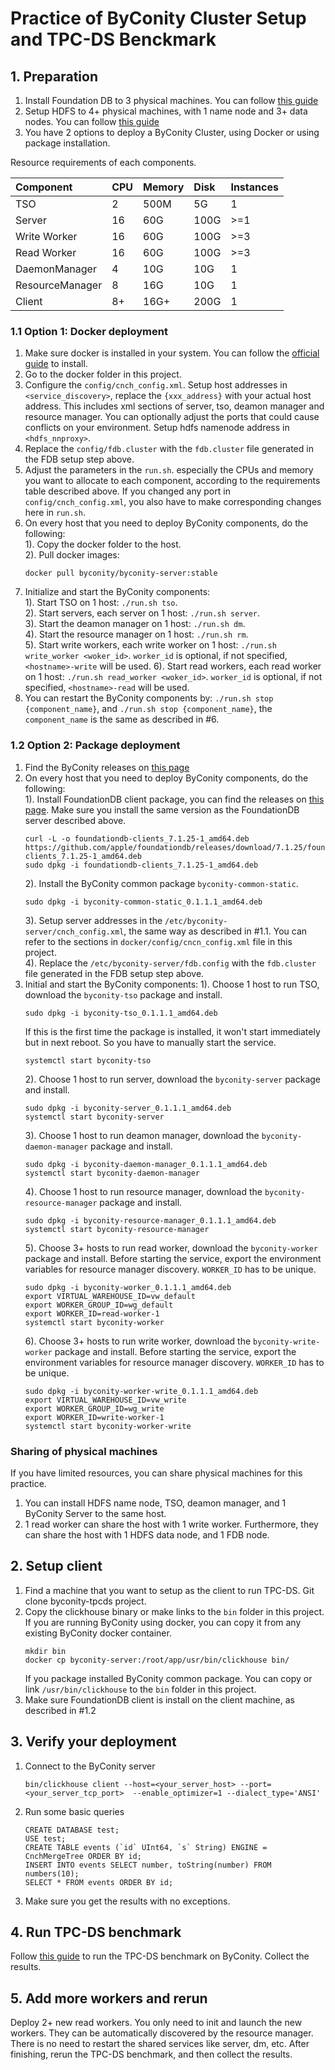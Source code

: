 # Practice of ByConity Cluster Setup and TPC-DS Benckmark

## 1. Preparation
1. Install Foundation DB to 3 physical machines. You can follow [this guide](https://github.com/ByConity/ByConity/blob/master/docker/executable_wrapper/FDB_installation.md)
2. Setup HDFS to 4+ physical machines, with 1 name node and 3+ data nodes. You can follow [this guide](https://github.com/ByConity/ByConity/blob/master/docker/executable_wrapper/HDFS_installation.md)
3. You have 2 options to deploy a ByConity Cluster, using Docker or using package installation.

Resource requirements of each components.

| Component        | CPU | Memory | Disk | Instances |
| :-------------- | :-- | :--- | :--- | :----- |
| TSO             | 2   | 500M | 5G   | 1      |
| Server          | 16  | 60G  | 100G   | >=1   |
| Write Worker    | 16  | 60G  | 100G  | >=3    |
| Read Worker     | 16  | 60G | 100G  | >=3    |
| DaemonManager   | 4   | 10G  | 10G  | 1      |
| ResourceManager | 8   | 16G  | 10G  | 1      |
| Client         | 8+   | 16G+  | 200G  | 1     |

### 1.1 Option 1: Docker deployment
1. Make sure docker is installed in your system. You can follow the [official guide](https://docs.docker.com/engine/install/) to install.
2. Go to the docker folder in this project. 
3. Configure the `config/cnch_config.xml`. Setup host addresses in `<service_discovery>`, replace the `{xxx_address}` with your actual host address. This includes xml sections of server, tso, deamon manager and resource manager. You can optionally adjust the ports that could cause conflicts on your environment. Setup hdfs namenode address in `<hdfs_nnproxy>`.
4. Replace the `config/fdb.cluster` with the `fdb.cluster` file generated in the FDB setup step above.
5. Adjust the parameters in the `run.sh`. especially the CPUs and memory you want to allocate to each component, according to the requirements table described above. If you changed any port in `config/cnch_config.xml`, you also have to make corresponding changes here in `run.sh`.
6. On every host that you need to deploy ByConity components, do the following:  
    1). Copy the docker folder to the host.  
    2). Pull docker images:  
    ```
    docker pull byconity/byconity-server:stable
    ```
7. Initialize and start the ByConity components:  
    1). Start TSO on 1 host: `./run.sh tso`.   
    2). Start servers, each server on 1 host: `./run.sh server`.  
    3). Start the deamon manager on 1 host: `./run.sh dm`.  
    4). Start the resource manager on 1 host: `./run.sh rm`.      
    5). Start write workers, each write worker on 1 host: `./run.sh write_worker <woker_id>`. `worker_id` is optional, if not specified, `<hostname>-write` will be used.
    6). Start read workers, each read worker on 1 host: `./run.sh read_worker <woker_id>`. `worker_id` is optional, if not specified, `<hostname>-read` will be used.
8. You can restart the ByConity components by: `./run.sh stop {component_name}`, and `./run.sh stop {component_name}`, the `component_name` is the same as described in #6.

### 1.2 Option 2: Package deployment
1. Find the ByConity releases on [this page](https://github.com/ByConity/ByConity/releases)
2. On every host that you need to deploy ByConity components, do the following:  
    1). Install FoundationDB client package, you can find the releases on [this page](https://github.com/apple/foundationdb/releases). Make sure you install the same version as the FoundationDB server described above.
    ```
    curl -L -o foundationdb-clients_7.1.25-1_amd64.deb https://github.com/apple/foundationdb/releases/download/7.1.25/foundationdb-clients_7.1.25-1_amd64.deb
    sudo dpkg -i foundationdb-clients_7.1.25-1_amd64.deb
    ```
    2). Install the ByConity common package `byconity-common-static`.
    ```
    sudo dpkg -i byconity-common-static_0.1.1.1_amd64.deb
    ```
    3). Setup server addresses in the `/etc/byconity-server/cnch_config.xml`, the same way as described in #1.1. You can refer to the sections in `docker/config/cncn_config.xml` file in this project.  
    4). Replace the `/etc/byconity-server/fdb.config` with the `fdb.cluster` file generated in the FDB setup step above.
3. Initial and start the ByConity components:
    1). Choose 1 host to run TSO, download the `byconity-tso` package and install.
    ```
    sudo dpkg -i byconity-tso_0.1.1.1_amd64.deb
    ```
    If this is the first time the package is installed, it won't start immediately but in next reboot. So you have to manually start the service.
    ```
    systemctl start byconity-tso
    ```
    2). Choose 1 host to run server, download the `byconity-server` package and install.
    ```
    sudo dpkg -i byconity-server_0.1.1.1_amd64.deb 
    systemctl start byconity-server
    ```
    3). Choose 1 host to run deamon manager, download the `byconity-daemon-manager` package and install.
    ```
    sudo dpkg -i byconity-daemon-manager_0.1.1.1_amd64.deb 
    systemctl start byconity-daemon-manager
    ```
    4). Choose 1 host to run resource manager, download the `byconity-resource-manager` package and install.
    ```
    sudo dpkg -i byconity-resource-manager_0.1.1.1_amd64.deb 
    systemctl start byconity-resource-manager
    ```
    5). Choose 3+ hosts to run read worker, download the `byconity-worker` package and install. Before starting the service, export the environment variables for resource manager discovery. `WORKER_ID` has to be unique.
    ```
    sudo dpkg -i byconity-worker_0.1.1.1_amd64.deb 
    export VIRTUAL_WAREHOUSE_ID=vw_default
    export WORKER_GROUP_ID=wg_default
    export WORKER_ID=read-worker-1
    systemctl start byconity-worker
    ```
    6). Choose 3+ hosts to run write worker, download the `byconity-write-worker` package and install. Before starting the service, export the environment variables for resource manager discovery. `WORKER_ID` has to be unique.
    ```
    sudo dpkg -i byconity-worker-write_0.1.1.1_amd64.deb 
    export VIRTUAL_WAREHOUSE_ID=vw_write
    export WORKER_GROUP_ID=wg_write
    export WORKER_ID=write-worker-1
    systemctl start byconity-worker-write
    ```

### Sharing of physical machines
If you have limited resources, you can share physical machines for this practice. 
1. You can install HDFS name node, TSO, deamon manager, and 1 ByConity Server to the same host. 
2. 1 read worker can share the host with 1 write worker. Furthermore, they can share the host with 1 HDFS data node, and 1 FDB node. 

## 2. Setup client
1. Find a machine that you want to setup as the client to run TPC-DS. Git clone byconity-tpcds project.
2. Copy the clickhouse binary or make links to the `bin` folder in this project.  
    If you are running ByConity using docker, you can copy it from any existing ByConity docker container.
    ```
    mkdir bin
    docker cp byconity-server:/root/app/usr/bin/clickhouse bin/
    ````
    If you package installed ByConity common package. You can copy or link `/usr/bin/clickhouse` to the `bin` folder in this project.
3. Make sure FoundationDB client is install on the client machine, as described in #1.2

## 3. Verify your deployment
1. Connect to the ByConity server
    ```
    bin/clickhouse client --host=<your_server_host> --port=<your_server_tcp_port>  --enable_optimizer=1 --dialect_type='ANSI'
    ```
2. Run some basic queries
    ```
    CREATE DATABASE test;
    USE test;
    CREATE TABLE events (`id` UInt64, `s` String) ENGINE = CnchMergeTree ORDER BY id;
    INSERT INTO events SELECT number, toString(number) FROM numbers(10);
    SELECT * FROM events ORDER BY id;
    ```
3. Make sure you get the results with no exceptions.

## 4. Run TPC-DS benchmark
Follow [this guide](https://github.com/ByConity/byconity-tpcds/blob/main/README.md) to run the TPC-DS benchmark on ByConity. Collect the results. 

## 5. Add more workers and rerun
Deploy 2+ new read workers. You only need to init and launch the new workers. They can be automatically discovered by the resource manager. There is no need to restart the shared services like server, dm, etc. After finishing, rerun the TPC-DS benchmark, and then collect the results.

